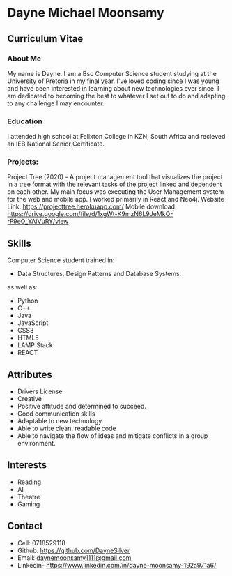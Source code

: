 # Dayne Michael Moonsamy
## Curriculum Vitae

### About Me
My name is Dayne. I am a Bsc Computer Science student studying at the University of Pretoria in my final year. I've loved coding since I was young and have been interested in learning about new technologies ever since. I am dedicated to becoming the best to whatever I set out to do and adapting to any challenge I may encounter. 

### Education

I attended high school at Felixton College in KZN, South Africa and recieved an IEB National Senior Certificate.

### Projects:

Project Tree (2020) - A project management tool that visualizes the project in a tree format with the relevant tasks of the project linked and dependent on each other. My main focus was executing the User Management system for the web and mobile app. I worked primarily in React and Neo4j.
Website Link: https://projecttree.herokuapp.com/
Mobile download: https://drive.google.com/file/d/1xgWt-K9mzN6L9JeMkQ-rF9eO_YAiVuRY/view

## Skills
Computer Science student trained in:
- Data Structures, Design Patterns and Database Systems.

as well as:

- Python
- C++
- Java
- JavaScript
- CSS3
- HTML5 
- LAMP Stack
- REACT


## Attributes
- Drivers License
- Creative
- Positive attitude and determined to succeed.
- Good communication skills
- Adaptable to new technology
- Able to write clean, readable code
- Able to navigate the flow of ideas and mitigate conflicts in a group environment. 

## Interests

- Reading
- AI
- Theatre
- Gaming

## Contact
- Cell: 0718529118
- Github: https://github.com/DayneSilver
- Email: daynemoonsamy1111@gmail.com
- Linkedin- https://www.linkedin.com/in/dayne-moonsamy-192a971a6/
